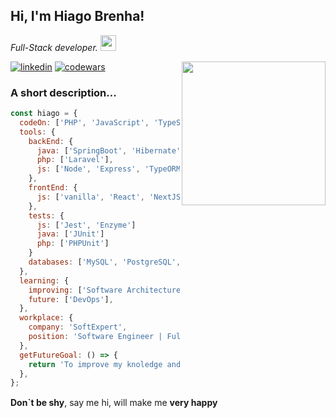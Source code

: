 
## Hi, I'm Hiago Brenha!
*Full-Stack developer.* <img width="25" heigth="25" src="https://media.giphy.com/media/IauL6LvGNlT3ffhcqq/giphy.gif">

<img width="230" height="230" align="right" src="https://media.giphy.com/media/kBrSH5C4ps9nyNDo4S/giphy.gif">

[![linkedin](https://img.shields.io/badge/linkedin-0A66C2?style=for-the-badge&logo=linkedin&logoColor=white)](https://www.linkedin.com/in/hiago-brenha/)
[![codewars](https://www.codewars.com/users/Hiago75/badges/micro)](https://www.codewars.com/users/Hiago75)
### A short description...

```javascript
const hiago = {
  codeOn: ['PHP', 'JavaScript', 'TypeScript', 'Java', 'HTML', 'CSS'],
  tools: {
    backEnd: {
      java: ['SpringBoot', 'Hibernate'],
      php: ['Laravel'],
      js: ['Node', 'Express', 'TypeORM', 'Sequelize'],
    },
    frontEnd: {
      js: ['vanilla', 'React', 'NextJS'],
    },
    tests: {
      js: ['Jest', 'Enzyme']
      java: ['JUnit']
      php: ['PHPUnit']
    }
    databases: ['MySQL', 'PostgreSQL', 'SQLite', 'Oracle', 'SQLServer', 'MongoDB'],
  },
  learning: {
    improving: ['Software Architecture'],
    future: ['DevOps'],
  },
  workplace: {
    company: 'SoftExpert',
    position: 'Software Engineer | FullStack',
  },
  getFutureGoal: () => {
    return 'To improve my knoledge and continue to deliver real value.';
  },
};
```

**Don`t be shy**, say me hi, will make me **very happy** <img width="15" height="15" src="https://media.giphy.com/media/3MiRbGdIsX2z0BNQhB/giphy.gif">

  


